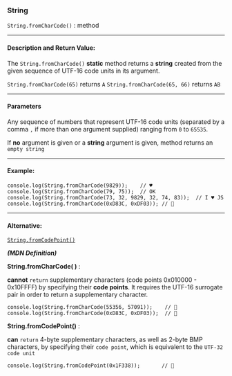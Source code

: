 ### String 

`String.fromCharCode()` : method

___

#### Description and Return Value:

The `String.fromCharCode()` **static** method returns a **string** created from the given sequence of UTF-16 code units in its argument.


`String.fromCharCode(65)` returns `A`
`String.fromCharCode(65, 66)` returns `AB`
___

#### Parameters

Any sequence of numbers that represent UTF-16 code units (separated by a comma `,` if more than one argument supplied) ranging from `0` to `65535`.  

If **no** argument is given or a **string** argument is given, method returns an `empty string`
___

#### Example:

```
console.log(String.fromCharCode(9829));    // ♥
console.log(String.fromCharCode(79, 75));  // OK
console.log(String.fromCharCode(73, 32, 9829, 32, 74, 83));  // I ♥ JS
console.log(String.fromCharCode(0xD83C, 0xDF03)); // 🌃
```

___

#### Alternative:

[`String.fromCodePoint()`](/string/str-from-code.md)
<br>

***(MDN Definition)***

**String.fromCharCode( )** :

**cannot** `return` supplementary characters (code points 0x010000 - 0x10FFFF) by specifying their **code points**. It requires the UTF-16 surrogate pair in order to return a supplementary character.

```
console.log(String.fromCharCode(55356, 57091));    // 🌃
console.log(String.fromCharCode(0xD83C, 0xDF03));  // 🌃
```

**String.fromCodePoint()** :

**can** `return` 4-byte supplementary characters, as well as 2-byte BMP characters, by specifying their `code point`, which is equivalent to the `UTF-32 code unit`

```
console.log(String.fromCodePoint(0x1F338));       // 🌸
```

